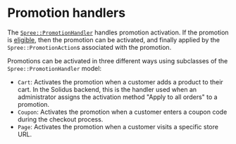 # Promotion handlers

The [`Spree::PromotionHandler`][promotion-handler] handles promotion
activation. If the promotion is [eligible][eligibility], then the promotion can
be activated, and finally applied by the `Spree::PromotionAction`s associated
with the promotion.

Promotions can be activated in three different ways using subclasses of the
`Spree::PromotionHandler` model:

- `Cart`: Activates the promotion when a customer adds a product to their cart.
  In the Solidus backend, this is the handler used when an administrator assigns
  the activation method "Apply to all orders" to a promotion.
- `Coupon`: Activates the promotion when a customer enters a coupon code during
  the checkout process.
- `Page`: Activates the promotion when a customer visits a specific store URL.

[promotion-handler]: https://github.com/solidusio/solidus/blob/master/core/app/models/spree/promotion_handler/shipping.rb
[eligibility]: overview.html#eligibility

<!-- TODO:
  This article is a stub. If there's no reason to expand it, let's put it back
  into the overview.html article.

  I can see the coupon and page handlers becoming their own standalone articles.
-->
